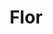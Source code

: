 ---
title: Flor
date: 
draft: false

# descripcion
description : Flor

materials: Plata 925

color: Plateado

dimensions: 1,8cm (diametro)

code: 02-13-0115

type: "Dijes"

categories: []

price: $3.250,00

price_eftvo: $2.760,00

# Images
# first image will be shown in the product page
images:
  # - image: "images/path_to_image"
  # La ubicacion de las imagenes es imagenes/Dijes/Dijes.Microcubic/02-13-0115-flor
  - image: "./images/dijes/microcubic/02-13-0115-flor_a.JPG"
  - image: "./images/dijes/microcubic/02-13-0115-flor_b.JPG"
---
